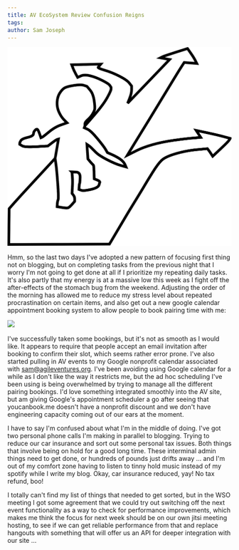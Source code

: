 ```yaml
---
title: AV EcoSystem Review Confusion Reigns
tags: 
author: Sam Joseph
---
```


![confusion](../images/confusion.png)

Hmm, so the last two days I've adopted a new pattern of focusing first thing not on blogging, but on completing tasks from the previous night that I worry I'm not going to get done at all if I prioritize my repeating daily tasks.  It's also partly that my energy is at a massive low this week as I fight off the after-effects of the stomach bug from the weekend.  Adjusting the order of the morning has allowed me to reduce my stress level about repeated procrastination on certain items, and also get out a new google calendar appointment booking system to allow people to book pairing time with me:

![](https://dl.dropbox.com/s/6o1mpaniv0k3u4s/Screenshot%202017-11-10%2011.15.29.png?dl=0)

I've successfully taken some bookings, but it's not as smooth as I would like.  It appears to require that people accept an email invitation after booking to confirm their slot, which seems rather error prone.  I've also started pulling in AV events to my Google nonprofit calendar associated with sam@agileventures.org.  I've been avoiding using Google calendar for a while as I don't like the way it restricts me, but the ad hoc scheduling I've been using is being overwhelmed by trying to manage all the different pairing bookings.  I'd love something integrated smoothly into the AV site, but am giving Google's appointment scheduler a go after seeing that youcanbook.me doesn't have a nonprofit discount and we don't have engineering capacity coming out of our ears at the moment.

I have to say I'm confused about what I'm in the middle of doing.  I've got two personal phone calls I'm making in parallel to blogging.  Trying to reduce our car insurance and sort out some personal tax issues.  Both things that involve being on hold for a good long time.  These interminal admin things need to get done, or hundreds of pounds just drifts away ... and I'm out of my comfort zone having to listen to tinny hold music instead of my spotify while I write my blog.  Okay, car insurance reduced, yay! No tax refund, boo!

I totally can't find my list of things that needed to get sorted, but in the WSO meeting I got some agreement that we could try out switching off the next event functionality as a way to check for performance improvements, which makes me think the focus for next week should be on our own jitsi meeting hosting, to see if we can get reliable performance from that and replace hangouts with something that will offer us an API for deeper integration with our site ...
